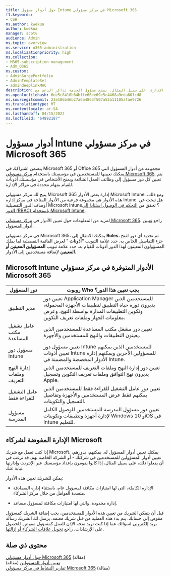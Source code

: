 ```yaml
---
title: حول أدوار مسؤول Intune في مركز مسؤولي Microsoft 365
f1.keywords:
- CSH
ms.author: kwekua
author: kwekua
manager: scotv
audience: Admin
ms.topic: overview
ms.service: o365-administration
ms.localizationpriority: high
ms.collection:
- M365-subscription-management
- Adm_O365
ms.custom:
- AdminSurgePortfolio
- AdminTemplateSet
- admindeeplinkMAC
description: يتم تعيين أدوار المسؤول إلى وظائف الأعمال ومنح الأذونات لتنفيذ مهام معينة في مركز الإدارة. على سبيل المثال، يفتح مسؤول الخدمة تذاكر الدعم مع Microsoft.
ms.openlocfilehash: 6ee5c8410b64bffe66ee69e5c4468a9eda601cd8
ms.sourcegitcommit: 23e186b46b27a6a4863f507a52a11105afae9726
ms.translationtype: MT
ms.contentlocale: ar-SA
ms.lasthandoff: 04/15/2022
ms.locfileid: "64882187"
---
```

# <a name="intune-admin-roles-in-the-microsoft-365-admin-center"></a>أدوار مسؤول Intune في مركز مسؤولي Microsoft 365

يتضمن اشتراكك في Microsoft 365 أو Office 365 مجموعة من أدوار المسؤول التي يمكنك تعيينها للمستخدمين في مؤسستك باستخدام <a href="https://go.microsoft.com/fwlink/p/?linkid=2024339" target="_blank">مركز مسؤولي Microsoft 365</a>. يتم تعيين كل دور مسؤول إلى وظائف العمل الشائعة ويمنح الأشخاص في مؤسستك أذونات للقيام بمهام محددة في مراكز الإدارة.

يتيح لك مركز مسؤولي Microsoft 365 إدارة بعض الأدوار Microsoft Intune. ومع ذلك، هذه الأدوار هي مجموعة فرعية من الأدوار المتاحة في مركز إدارة Intune. هل تبحث عن أوصاف الدور التفصيلية Microsoft Intune؟ تحقق من [التحكم في الوصول استنادا إلى الدور (RBAC) باستخدام Microsoft Intune](/mem/intune/fundamentals/role-based-access-control).

لمزيد من المعلومات حول تعيين الأدوار في <a href="https://go.microsoft.com/fwlink/p/?linkid=2097861" target="_blank">مركز مسؤولي Microsoft 365</a>، راجع [تعيين أدوار المسؤول](assign-admin-roles.md).

في مركز مسؤولي Microsoft 365، يمكنك الانتقال إلى **Roles**، ثم تحديد أي دور لفتح جزء التفاصيل الخاص به. حدد علامة التبويب **"أذونات** " لعرض القائمة التفصيلية لما يملك المسؤولون المعينون لهذا الدور أذونات للقيام به. حدد علامة  تبويب **المسؤولين المعينين أو المعينين** لإضافة مستخدمين إلى الأدوار.

## <a name="microsoft-intune-roles-available-in-the-microsoft-365-admin-center"></a>Microsoft Intune الأدوار المتوفرة في مركز مسؤولي Microsoft 365

|دور المسؤول     |روبوت Who يجب تعيين هذا الدور؟  |
|---------|---------|
|مدير التطبيق     |   تعيين دور Application Manager للمستخدمين الذين يديرون دورة حياة التطبيق لتطبيقات الأجهزة المحمولة، وتكوين التطبيقات المدارة بواسطة النهج، وعرض معلومات الجهاز وملفات تعريف التكوين.  |
|عامل تشغيل مكتب المساعدة     |   تعيين دور مشغل مكتب المساعدة للمستخدمين الذين يعينون التطبيقات والنهج للمستخدمين والأجهزة. |
|مسؤول دور Intune    |   تعيين مسؤول دور Intune للمستخدمين الذين يمكنهم تعيين أذونات Intune للمسؤولين الآخرين ويمكنهم إدارة الأدوار المخصصة والمضمنة في Intune.   |
|إدارة النهج وملفات التعريف     |   تعيين دور إدارة النهج وملفات التعريف للمستخدمين الذين يديرون نهج التوافق وملفات تعريف التكوين وتسجيل Apple.   |
|عامل التشغيل للقراءة فقط     |   تعيين دور عامل التشغيل للقراءة فقط للمستخدمين الذين يمكنهم فقط عرض المستخدمين والأجهزة وتفاصيل التسجيل والتكوينات.   |
|مسؤول المدرسة     |   تعيين دور مسؤول المدرسة للمستخدمين للوصول الكامل لإدارة أجهزة وتطبيقات وتكوينات Windows 10 وiOS في Intune للتعليم.   |

## <a name="delegated-administration-for-microsoft-partners"></a>الإدارة المفوضة لشركاء Microsoft

إذا كنت تعمل مع شريك Microsoft، يمكنك تعيين أدوار المسؤول له. يمكنهم، بدورهم، تعيين أدوار المسؤولين للمستخدمين في شركتك - أو الشركة الخاصة بهم. قد ترغب في أن يفعلوا ذلك، على سبيل المثال، إذا كانوا يقومون بإعداد مؤسستك عبر الإنترنت وإدارتها نيابة عنك.
  
يمكن للشريك تعيين هذه الأدوار:
  
- الإدارة الكاملة، التي لها امتيازات مكافئة لمسؤول عام، باستثناء إدارة المصادقة متعددة العوامل من خلال مركز الشركاء.

- إدارة محدودة، والتي لها امتيازات مكافئة لمسؤول مساعد.

قبل أن يتمكن الشريك من تعيين هذه الأدوار للمستخدمين، يجب إضافة الشريك كمسؤول مفوض إلى حسابك. يتم بدء هذه العملية من قبل شريك معتمد. يرسل لك الشريك رسالة بريد إلكتروني لسؤالك عما إذا كنت تريد منحه الإذن للعمل كمسؤول مفوض. للحصول على الإرشادات، راجع [تخويل علاقات الشركاء أو إزالتها](../misc/add-partner.md).
  
## <a name="related-content"></a>محتوى ذي صلة

[حول أدوار مسؤولي Microsoft 365](about-admin-roles.md) (مقالة)\
[تعيين أدوار المسؤولين](assign-admin-roles.md) (مقالة)\
[تقارير النشاط في مركز مسؤولي Microsoft 365](../activity-reports/activity-reports.md) (مقالة)
